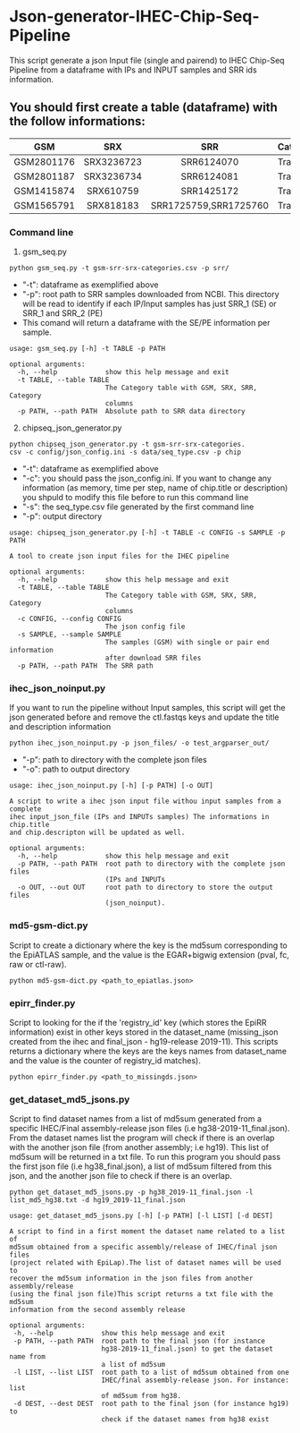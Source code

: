 # Json-generator-IHEC-Chip-Seq-Pipeline

This script generate a json Input file (single and pairend) to IHEC Chip-Seq Pipeline from a dataframe with IPs and INPUT samples and SRR ids information.

## You should first create a table (dataframe) with the follow informations:

|GSM | SRX | SRR | Categories|
|-----------|:-----------:|:--------:|------------|
|GSM2801176 | SRX3236723 | SRR6124070 | Trait|
|GSM2801187 | SRX3236734 | SRR6124081 | Trait|
|GSM1415874 | SRX610759 | SRR1425172 | Trait|
GSM1565791 | SRX818183 | SRR1725759,SRR1725760 | Trait|


### Command line
1. gsm_seq.py

```
python gsm_seq.py -t gsm-srr-srx-categories.csv -p srr/
```
  - "-t": dataframe as exemplified above
  - "-p": root path to SRR samples downloaded from NCBI. This directory will be read to identify if each IP/Input samples has just SRR_1 (SE) or SRR_1 and SRR_2 (PE)
  - This comand will return a dataframe with the SE/PE information per sample. 

```
usage: gsm_seq.py [-h] -t TABLE -p PATH

optional arguments:
  -h, --help            show this help message and exit
  -t TABLE, --table TABLE
                        The Category table with GSM, SRX, SRR, Category
                        columns
  -p PATH, --path PATH  Absolute path to SRR data directory
```


2. chipseq_json_generator.py 

```
python chipseq_json_generator.py -t gsm-srr-srx-categories.
csv -c config/json_config.ini -s data/seq_type.csv -p chip 
```

 - "-t": dataframe as exemplified above
 - "-c": you should pass the json_config.ini. If you want to change any information (as memory, time per step, name of chip.title or description) you shpuld to modify this file before to run this command line
 - "-s": the seq_type.csv file generated by the first command line
 - "-p": output directory

```
usage: chipseq_json_generator.py [-h] -t TABLE -c CONFIG -s SAMPLE -p PATH

A tool to create json input files for the IHEC pipeline

optional arguments:
  -h, --help            show this help message and exit
  -t TABLE, --table TABLE
                        The Category table with GSM, SRX, SRR, Category
                        columns
  -c CONFIG, --config CONFIG
                        The json config file
  -s SAMPLE, --sample SAMPLE
                        The samples (GSM) with single or pair end information
                        after download SRR files
  -p PATH, --path PATH  The SRR path
```


### ihec_json_noinput.py

If you want to run the pipeline without Input samples, this script will get the json generated before and remove the ctl.fastqs keys and update the title and description information

```
python ihec_json_noinput.py -p json_files/ -o test_argparser_out/
```
 - "-p": path to directory with the complete json files
 - "-o": path to output directory

```
usage: ihec_json_noinput.py [-h] [-p PATH] [-o OUT]

A script to write a ihec json input file withou input samples from a complete
ihec input_json_file (IPs and INPUTs samples) The informations in chip.title
and chip.descripton will be updated as well.

optional arguments:
  -h, --help            show this help message and exit
  -p PATH, --path PATH  root path to directory with the complete json files
                        (IPs and INPUTs
  -o OUT, --out OUT     root path to directory to store the output files
                        (json_noinput).
```

### md5-gsm-dict.py

Script to create a dictionary where the key is the md5sum corresponding to the EpiATLAS sample, and the value is the EGAR+bigwig extension (pval, fc, raw or ctl-raw).

```
python md5-gsm-dict.py <path_to_epiatlas.json>
```


### epirr_finder.py
Script to looking for the if the 'registry_id' key (which stores the EpiRR information) exist in other keys stored in the dataset_name (missing_json created from the ihec and final_json - hg19-release 2019-11). This scripts returns a dictionary where the keys are the keys names from dataset_name and the value is the counter of registry_id matches).

```
python epirr_finder.py <path_to_missingds.json>
```

### get_dataset_md5_jsons.py

Script to find dataset names from a list of md5sum generated from a specific IHEC/Final assembly-release json files (i.e hg38-2019-11_final.json). From the dataset names list the program will check if there is an overlap with the another json file (from another assembly; i.e hg19). This list of md5sum will be returned in a txt file.
To run this program you should pass the first json file (i.e hg38_final.json), a list of md5sum filtered from this json, and the another json file to check if there is an overlap. 

```
python get_dataset_md5_jsons.py -p hg38_2019-11_final.json -l list_md5_hg38.txt -d hg19_2019-11_final.json 
```

 ```
 usage: get_dataset_md5_jsons.py [-h] [-p PATH] [-l LIST] [-d DEST]

A script to find in a first moment the dataset name related to a list of
md5sum obtained from a specific assembly/release of IHEC/final json files
(project related with EpiLap).The list of dataset names will be used to
recover the md5sum information in the json files from another assembly/release
(using the final json file)This script returns a txt file with the md5sum
information from the second assembly release

optional arguments:
  -h, --help            show this help message and exit
  -p PATH, --path PATH  root path to the final json (for instance
                        hg38-2019-11_final.json) to get the dataset name from
                        a list of md5sum
  -l LIST, --list LIST  root path to a list of md5sum obtained from one
                        IHEC/final assembly-release json. For instance: list
                        of md5sum from hg38.
  -d DEST, --dest DEST  root path to the final json (for instance hg19) to
                        check if the dataset names from hg38 exist
 ```
